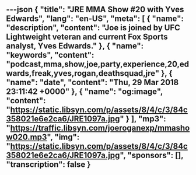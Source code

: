 ---json
{
  "title": "JRE MMA Show #20 with Yves Edwards",
  "lang": "en-US",
  "meta": [
    {
      "name": "description",
      "content": "Joe is joined by UFC Lightweight veteran and current Fox Sports analyst, Yves Edwards."
    },
    {
      "name": "keywords",
      "content": "podcast,mma,show,joe,party,experience,20,edwards,freak,yves,rogan,deathsquad,jre"
    },
    {
      "name": "date",
      "content": "Thu, 29 Mar 2018 23:11:42 +0000"
    },
    {
      "name": "og:image",
      "content": "https://static.libsyn.com/p/assets/8/4/c/3/84c358021e6e2ca6/JRE1097a.jpg"
    }
  ],
  "mp3": "https://traffic.libsyn.com/joeroganexp/mmashow020.mp3",
  "img": "https://static.libsyn.com/p/assets/8/4/c/3/84c358021e6e2ca6/JRE1097a.jpg",
  "sponsors": [],
  "transcription": false
}
---
<episode-header />

<timemark seconds="0" />

<transcribe-call-to-action />

<episode-footer />